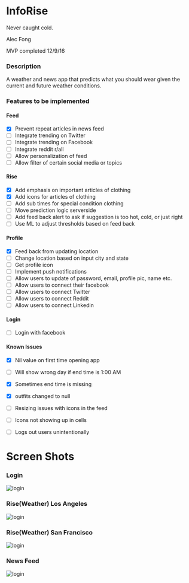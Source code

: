 # InfoRise
Never caught cold.

Alec Fong

MVP completed 12/9/16

### Description
A weather and news app that predicts what you should wear given the current and future weather conditions.

### Features to be implemented
#### Feed
- [x] Prevent repeat articles in news feed
- [ ] Integrate trending on Twitter
- [ ] Integrate trending on Facebook
- [ ] Integrate reddit r/all
- [ ] Allow personalization of feed
- [ ] Allow filter of certain social media or topics

#### Rise
- [x] Add emphasis on important articles of clothing
- [x] Add icons for articles of clothing
- [ ] Add sub times for special condition clothing
- [ ] Move prediction logic serverside
- [ ] Add feed back alert to ask if suggestion is too hot, cold, or just right
- [ ] Use ML to adjust thresholds based on feed back

#### Profile
- [x] Feed back from updating location
- [ ] Change location based on input city and state
- [ ] Get profile icon
- [ ] Implement push notifications
- [ ] Allow users to update of password, email, profile pic, name etc.
- [ ] Allow users to connect their facebook
- [ ] Allow users to connect Twitter
- [ ] Allow users to connect Reddit
- [ ] Allow users to connect Linkedin

#### Login
- [ ] Login with facebook

#### Known Issues
- [x] Nil value on first time opening app
- [ ] Will show wrong day if end time is 1:00 AM
- [x] Sometimes end time is missing
- [x] outfits changed to null
- [ ] Resizing issues with icons in the feed
- [ ] Icons not showing up in cells
- [ ] Logs out users unintentionally


# Screen Shots

### Login
![login](/pics/login.png?raw=true "Login Screen")

### Rise(Weather) Los Angeles
![login](/pics/weatherLA.png?raw=true "Rise LA")

### Rise(Weather) San Francisco 
![login](/pics/weatherSF.png?raw=true "Rise LA")

### News Feed
![login](/pics/newsFeed.png?raw=true "Rise LA")

